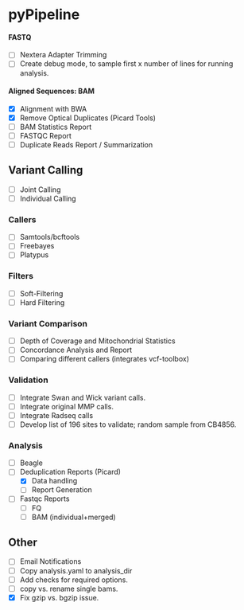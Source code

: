 pyPipeline
=========

#### FASTQ

- [ ] Nextera Adapter Trimming
- [ ] Create debug mode, to sample first x number of lines for running analysis.

#### Aligned Sequences: BAM

- [X] Alignment with BWA
- [X] Remove Optical Duplicates (Picard Tools)
- [ ] BAM Statistics Report
- [ ] FASTQC Report
- [ ] Duplicate Reads Report / Summarization

## Variant Calling

- [ ] Joint Calling
- [ ] Individual Calling

### Callers 

- [ ] Samtools/bcftools
- [ ] Freebayes
- [ ] Platypus

### Filters

- [ ] Soft-Filtering
- [ ] Hard Filtering

### Variant Comparison

- [ ] Depth of Coverage and Mitochondrial Statistics
- [ ] Concordance Analysis and Report
- [ ] Comparing different callers (integrates vcf-toolbox)

### Validation

- [ ] Integrate Swan and Wick variant calls.
- [ ] Integrate original MMP calls.
- [ ] Integrate Radseq calls
- [ ] Develop list of 196 sites to validate; random sample from CB4856.

### Analysis

- [ ] Beagle
- [ ] Deduplication Reports (Picard)
	- [X] Data handling
	- [ ] Report Generation
- [ ] Fastqc Reports
	- [ ] FQ
	- [ ] BAM (individual+merged)

## Other

- [ ] Email Notifications
- [ ] Copy analysis.yaml to analysis_dir
- [ ] Add checks for required options.
- [ ] copy vs. rename single bams.
- [X] Fix gzip vs. bgzip issue.
